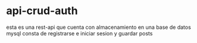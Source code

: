 # api-crud-auth

esta es una rest-api que cuenta con almacenamiento en una base de datos mysql
consta de registrarse e iniciar sesion y guardar posts
